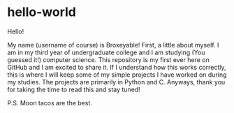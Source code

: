 # hello-world
Hello!

My name (username of course) is Broxeyable! First, a little about myself. 
I am in my third year of undergraduate college and I am studying (You guessed it!) computer science. 
This repository is my first ever here on GitHub and I am excited to share it. 
If I understand how this works correctly, this is where I will keep some of my simple projects I have worked on during my studies. 
The projects are primarily in Python and C.
Anyways, thank you for taking the time to read this and stay tuned!

P.S. Moon tacos are the best.
